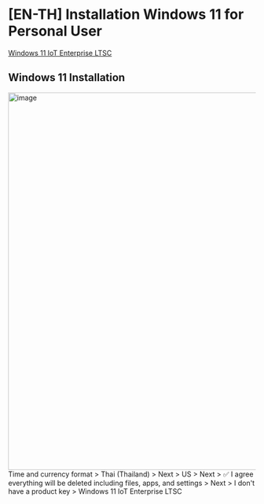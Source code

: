 # [EN-TH] Installation Windows 11 for Personal User

[Windows 11 IoT Enterprise LTSC](https://drive.massgrave.dev/en-us_windows_11_iot_enterprise_ltsc_2024_x64_dvd_f6b14814.iso)

## Windows 11 Installation
<img width="1024" height="768" alt="image" src="https://github.com/user-attachments/assets/b1ca4cd9-f11d-4da1-bdbb-630a7453b969" />
Time and currency format > Thai (Thailand) > Next > US > Next > ✅ I agree everything will be deleted including files, apps, and settings > Next > I don't have a product key > Windows 11 IoT Enterprise LTSC
